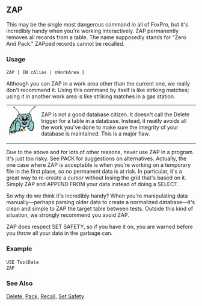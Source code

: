 ## ZAP

This may be the single most dangerous command in all of FoxPro, but it's incredibly handy when you're working interactively. ZAP permanently removes all records from a table. The name supposedly stands for "Zero And Pack." ZAPped records cannot be recalled.

### Usage

```foxpro
ZAP [ IN cAlias | nWorkArea ]
```

Although you can ZAP in a work area other than the current one, we really don't recommend it. Using this command by itself is like striking matches; using it in another work area is like striking matches in a gas station.

<table>
<tr>
  <td width="17%" valign="top">
<img width="95" height="78" src="bug.gif">
  </td>
  <td width="83%">
  <p>ZAP is not a good database citizen. It doesn't call the Delete trigger for a table in a database. Instead, it neatly avoids all the work you've done to make sure the integrity of your database is maintained. This is a major flaw.</p>
  </td>
 </tr>
</table>

Due to the above and for lots of other reasons, never use ZAP in a program. It's just too risky. See PACK for suggestions on alternatives. Actually, the one case where ZAP is acceptable is when you're working on a temporary file in the first place, so no permanent data is at risk. In particular, it's a great way to re-create a cursor without losing the grid that's based on it. Simply ZAP and APPEND FROM your data instead of doing a SELECT.

So why do we think it's incredibly handy? When you're manipulating data manually&mdash;perhaps parsing older data to create a normalized database&mdash;it's clean and simple to ZAP the target table between tests. Outside this kind of situation, we strongly recommend you avoid ZAP.

ZAP does respect SET SAFETY, so if you have it on, you are warned before you throw all your data in the garbage can.

### Example

```foxpro
USE TestData
ZAP
```
### See Also

[Delete](s4g073.md), [Pack](s4g073.md), [Recall](s4g073.md), [Set Safety](s4g170.md)